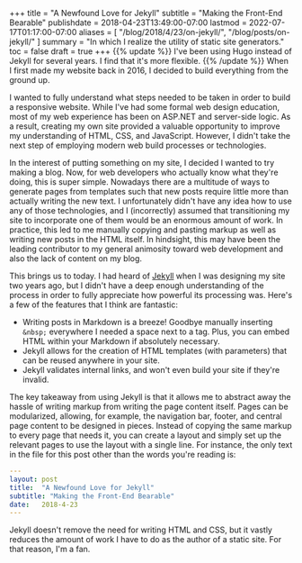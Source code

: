 +++
title = "A Newfound Love for Jekyll"
subtitle = "Making the Front-End Bearable"
publishdate = 2018-04-23T13:49:00-07:00
lastmod = 2022-07-17T01:17:00-07:00
aliases = [
    "/blog/2018/4/23/on-jekyll/",
    "/blog/posts/on-jekyll/"
]
summary = "In which I realize the utility of static site generators."
toc = false
draft = true
+++
{{% update %}}
I've been using Hugo instead of Jekyll for several years.
I find that it's more flexible.
{{% /update %}}
When I first made my website back in 2016, I decided to build everything from the ground up.

I wanted to fully understand what steps needed to be taken in order to build a responsive website.
While I've had some formal web design education, most of my web experience has been on ASP.NET and server-side logic.
As a result, creating my own site provided a valuable opportunity to improve my understanding of HTML, CSS, and JavaScript.
However, I didn't take the next step of employing modern web build processes or technologies.

In the interest of putting something on my site, I decided I wanted to try making a blog.
Now, for web developers who actually know what they're doing, this is super simple.
Nowadays there are a multitude of ways to generate pages from templates such that new posts require little more than actually writing the new text.
I unfortunately didn't have any idea how to use any of those technologies, and I (incorrectly) assumed that transitioning my site to incorporate one of them would be an enormous amount of work.
In practice, this led to me manually copying and pasting markup as well as writing new posts in the HTML itself.
In hindsight, this may have been the leading contributor to my general animosity toward web development and also the lack of content on my blog.

This brings us to today. I had heard of [Jekyll][Jekyll] when I was designing my site two years ago, but I didn't have a deep enough understanding of the process in order to fully appreciate how powerful its processing was.
Here's a few of the features that I think are fantastic:
- Writing posts in Markdown is a breeze! Goodbye manually inserting `&nbsp;` everywhere I needed a space next to a tag. Plus, you can embed HTML within your Markdown if absolutely necessary.
- Jekyll allows for the creation of HTML templates (with parameters) that can be reused anywhere in your site.
- Jekyll validates internal links, and won't even build your site if they're invalid.

The key takeaway from using Jekyll is that it allows me to abstract away the hassle of writing markup from writing the page content itself.
Pages can be modularized, allowing, for example, the navigation bar, footer, and central page content to be designed in pieces.
Instead of copying the same markup to every page that needs it, you can create a layout and simply set up the relevant pages to use the layout with a single line.
For instance, the only text in the file for this post other than the words you're reading is:
```yaml
---
layout: post
title:  "A Newfound Love for Jekyll"
subtitle: "Making the Front-End Bearable"
date:   2018-4-23
---
```
Jekyll doesn't remove the need for writing HTML and CSS, but it vastly reduces the amount of work I have to do as the author of a static site. For that reason, I'm a fan.

[Jekyll]: https://jekyllrb.com